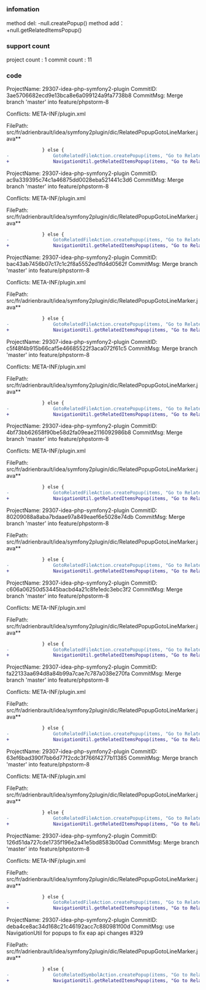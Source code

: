 ###  infomation 
method del:
-null.createPopup()
method add：
+null.getRelatedItemsPopup()
###  support count
project count : 1
commit count : 11
###  code
ProjectName: 29307-idea-php-symfony2-plugin
CommitID: 3ae5706682ecd9e13bca8e6a099124a9fa7738b8
CommitMsg: Merge branch 'master' into feature/phpstorm-8

Conflicts:
	META-INF/plugin.xml

FilePath: src/fr/adrienbrault/idea/symfony2plugin/dic/RelatedPopupGotoLineMarker.java**
```diff
             } else {
-                GotoRelatedFileAction.createPopup(items, "Go to Related Files").show(new RelativePoint(e));
+                NavigationUtil.getRelatedItemsPopup(items, "Go to Related Files").show(new RelativePoint(e));
```
ProjectName: 29307-idea-php-symfony2-plugin
CommitID: ac9a339395c74c1a46875dd0028eba521441c3d6
CommitMsg: Merge branch 'master' into feature/phpstorm-8

Conflicts:
	META-INF/plugin.xml

FilePath: src/fr/adrienbrault/idea/symfony2plugin/dic/RelatedPopupGotoLineMarker.java**
```diff
             } else {
-                GotoRelatedFileAction.createPopup(items, "Go to Related Files").show(new RelativePoint(e));
+                NavigationUtil.getRelatedItemsPopup(items, "Go to Related Files").show(new RelativePoint(e));
```
ProjectName: 29307-idea-php-symfony2-plugin
CommitID: bac43ab7456b07c17c1c2f8a5552ed1fd4d0562f
CommitMsg: Merge branch 'master' into feature/phpstorm-8

Conflicts:
	META-INF/plugin.xml

FilePath: src/fr/adrienbrault/idea/symfony2plugin/dic/RelatedPopupGotoLineMarker.java**
```diff
             } else {
-                GotoRelatedFileAction.createPopup(items, "Go to Related Files").show(new RelativePoint(e));
+                NavigationUtil.getRelatedItemsPopup(items, "Go to Related Files").show(new RelativePoint(e));
```
ProjectName: 29307-idea-php-symfony2-plugin
CommitID: c5f48f4b915b66caf5e46685522f3aca072f61c5
CommitMsg: Merge branch 'master' into feature/phpstorm-8

Conflicts:
	META-INF/plugin.xml

FilePath: src/fr/adrienbrault/idea/symfony2plugin/dic/RelatedPopupGotoLineMarker.java**
```diff
             } else {
-                GotoRelatedFileAction.createPopup(items, "Go to Related Files").show(new RelativePoint(e));
+                NavigationUtil.getRelatedItemsPopup(items, "Go to Related Files").show(new RelativePoint(e));
```
ProjectName: 29307-idea-php-symfony2-plugin
CommitID: 4bf73bb62658f90be58d2fa09eae2116092986b8
CommitMsg: Merge branch 'master' into feature/phpstorm-8

Conflicts:
	META-INF/plugin.xml

FilePath: src/fr/adrienbrault/idea/symfony2plugin/dic/RelatedPopupGotoLineMarker.java**
```diff
             } else {
-                GotoRelatedFileAction.createPopup(items, "Go to Related Files").show(new RelativePoint(e));
+                NavigationUtil.getRelatedItemsPopup(items, "Go to Related Files").show(new RelativePoint(e));
```
ProjectName: 29307-idea-php-symfony2-plugin
CommitID: 80209088a8aba7bdaae97a849eaef6e5028e74db
CommitMsg: Merge branch 'master' into feature/phpstorm-8

FilePath: src/fr/adrienbrault/idea/symfony2plugin/dic/RelatedPopupGotoLineMarker.java**
```diff
             } else {
-                GotoRelatedFileAction.createPopup(items, "Go to Related Files").show(new RelativePoint(e));
+                NavigationUtil.getRelatedItemsPopup(items, "Go to Related Files").show(new RelativePoint(e));
```
ProjectName: 29307-idea-php-symfony2-plugin
CommitID: c606a06250d53445bacbd4a21c8fe1edc3ebc3f2
CommitMsg: Merge branch 'master' into feature/phpstorm-8

Conflicts:
	META-INF/plugin.xml

FilePath: src/fr/adrienbrault/idea/symfony2plugin/dic/RelatedPopupGotoLineMarker.java**
```diff
             } else {
-                GotoRelatedFileAction.createPopup(items, "Go to Related Files").show(new RelativePoint(e));
+                NavigationUtil.getRelatedItemsPopup(items, "Go to Related Files").show(new RelativePoint(e));
```
ProjectName: 29307-idea-php-symfony2-plugin
CommitID: fa22133aa694d8a84b99a7cae7c787a038e270fa
CommitMsg: Merge branch 'master' into feature/phpstorm-8

Conflicts:
	META-INF/plugin.xml

FilePath: src/fr/adrienbrault/idea/symfony2plugin/dic/RelatedPopupGotoLineMarker.java**
```diff
             } else {
-                GotoRelatedFileAction.createPopup(items, "Go to Related Files").show(new RelativePoint(e));
+                NavigationUtil.getRelatedItemsPopup(items, "Go to Related Files").show(new RelativePoint(e));
```
ProjectName: 29307-idea-php-symfony2-plugin
CommitID: 63ef6bad390f7bb6d77f2cdc3f766f4277b11385
CommitMsg: Merge branch 'master' into feature/phpstorm-8

Conflicts:
	META-INF/plugin.xml

FilePath: src/fr/adrienbrault/idea/symfony2plugin/dic/RelatedPopupGotoLineMarker.java**
```diff
             } else {
-                GotoRelatedFileAction.createPopup(items, "Go to Related Files").show(new RelativePoint(e));
+                NavigationUtil.getRelatedItemsPopup(items, "Go to Related Files").show(new RelativePoint(e));
```
ProjectName: 29307-idea-php-symfony2-plugin
CommitID: 126d51da727cde1735f196e2a41e5bd8583b00ad
CommitMsg: Merge branch 'master' into feature/phpstorm-8

Conflicts:
	META-INF/plugin.xml

FilePath: src/fr/adrienbrault/idea/symfony2plugin/dic/RelatedPopupGotoLineMarker.java**
```diff
             } else {
-                GotoRelatedFileAction.createPopup(items, "Go to Related Files").show(new RelativePoint(e));
+                NavigationUtil.getRelatedItemsPopup(items, "Go to Related Files").show(new RelativePoint(e));
```
ProjectName: 29307-idea-php-symfony2-plugin
CommitID: deba4ce8ac34d168c21c46192acc7c880981f00d
CommitMsg: use NavigationUtil for popups to fix eap api changes #329

FilePath: src/fr/adrienbrault/idea/symfony2plugin/dic/RelatedPopupGotoLineMarker.java**
```diff
             } else {
-                GotoRelatedSymbolAction.createPopup(items, "Go to Related Files").show(new RelativePoint(e));
+                NavigationUtil.getRelatedItemsPopup(items, "Go to Related Files").show(new RelativePoint(e));
```
